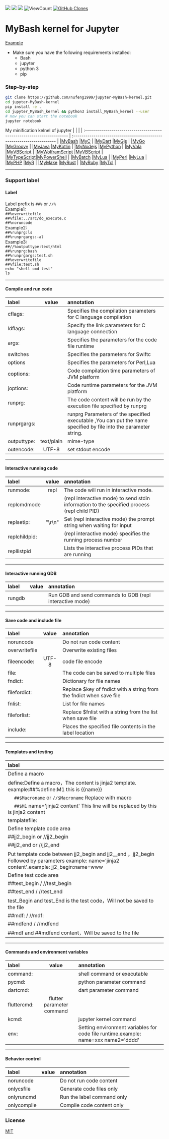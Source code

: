 ![](https://img.shields.io/badge/Jupyter-Kernel-green?link=https://jupyter.org/&link=https://github.com/jupyter/jupyter/wiki/Jupyter-kernels) ![](https://img.shields.io/badge/MyBash-Kernel-orange) ![](https://img.shields.io/github/watchers/nufeng1999/jupyter-MyBash-kernel) <img alt="ViewCount" src="https://views.whatilearened.today/views/github/nufeng1999/jupyter-MyBash-kernel.svg">
    <a href="https://github.com/nufeng1999/jupyter-MyBash-kernel"><img alt="GitHub Clones" src="https://img.shields.io/badge/dynamic/json?color=success&label=Clone&query=count&url=https://raw.githubusercontent.com/nufeng1999/jupyter-MyBash-kernel/master/clone.json&logo=github"></a>
# MyBash kernel for Jupyter  
  
[Example](https://github.com/nufeng1999/jupyter-MyBash-kernel/blob/master/example/MyBash.ipynb "Example")
* Make sure you have the following requirements installed:
  * Bash
  * jupyter
  * python 3
  * pip
### Step-by-step
```bash
git clone https://github.com/nufeng1999/jupyter-MyBash-kernel.git
cd jupyter-MyBash-kernel
pip install -e . 
cd jupyter_MyBash_kernel && python3 install_MyBash_kernel --user
# now you can start the notebook
jupyter notebook
```
My minification kelnel of jupyter
|                   |                 |
| :--------------------------------------------------------------------- | :--------------------------------------------------------------------- |
|[MyBash](https://github.com/nufeng1999/jupyter-MyBash-kernel)           |[MyC](https://github.com/nufeng1999/jupyter-MyC-kernel)                 |
|[MyDart](https://github.com/nufeng1999/jupyter-MyDart-kernel)           |[MyGjs](https://github.com/nufeng1999/jupyter-MyGjs-kernel)             |
|[MyGo](https://github.com/nufeng1999/jupyter-MyGo-kernel)               |[MyGroovy](https://github.com/nufeng1999/jupyter-MyGroovy-kernel)       |
|[MyJava](https://github.com/nufeng1999/jupyter-MyJava-kernel)           |[MyKotlin](https://github.com/nufeng1999/jupyter-MyKotlin-kernel)       |
|[MyNodejs](https://github.com/nufeng1999/jupyter-MyNodejs-kernel)       |[MyPython](https://github.com/nufeng1999/jupyter-MyPython-kernel)       |
|[MyVala](https://github.com/nufeng1999/jupyter-MyVala-kernel)           |[MyVBScript](https://github.com/nufeng1999/jupyter-MyVBScript-kernel)   |
|[MyWolframScript](https://github.com/nufeng1999/jupyter-MyWLS-kernel)   |[MyVBScript](https://github.com/nufeng1999/jupyter-MyHtml-kernel)       |  
|[MyTypeScript](https://github.com/nufeng1999/jupyter-MyTypeScript-kernel)|[MyPowerShell](https://github.com/nufeng1999/jupyter-MyPS-kernel)      |
|[MyBatch](https://github.com/nufeng1999/jupyter-MyBatch-kernel)         |[MyLua](https://github.com/nufeng1999/jupyter-MyLua-kernel)             |
|[MyPerl](https://github.com/nufeng1999/jupyter-MyPerl-kernel)           |[MyLua](https://github.com/nufeng1999/jupyter-MySwift-kernel)           |
|[MyPHP](https://github.com/nufeng1999/jupyter-MyPHP-kernel)             |[MyR](https://github.com/nufeng1999/jupyter-MyR-kernel)                 |
|[MyMake](https://github.com/nufeng1999/jupyter-MyMake-kernel)           |[MyRust](https://github.com/nufeng1999/jupyter-MyRust-kernel)           |
|[MyRuby](https://github.com/nufeng1999/jupyter-MyRuby-kernel)           |[MyTcl](https://github.com/nufeng1999/jupyter-MyTcl-kernel)             |
  
----  
### Support label  
#### Label  
Label prefix is `##%` or `//%`  
Example1:   
`##%overwritefile`  
`##%file:../src/do_execute.c`  
`##%noruncode`  
Example2:   
`##%runprg:ls`  
`##%runprgargs:-al`  
Example3:   
`##//%outputtype:text/html`  
`##%runprg:bash`   
`##%runprgargs:test.sh`  
`##%overwritefile`  
`##%file:test.sh`  
`echo "shell cmd test"`   
`ls`   
  
----
#### Compile and run code
| label       |   value    | annotation                                                                                                       |
| :---------- | :--------: | :--------------------------------------------------------------------------------------------------------------- |
| cflags:     |            | Specifies the compilation parameters for C language compilation                                                  |
| ldflags:    |            | Specify the link parameters for C language connection                                                            |
| args:       |            | Specifies the parameters for the code file runtime                                                               |
| switches    |            | Specifies the parameters for Swiftc                                                                              |
| options     |            | Specifies the parameters for Perl,Lua                                                                            |
| coptions:   |            | Code compilation time parameters of JVM platform                                                                 |
| joptions:   |            | Code runtime parameters for the JVM platform                                                                     |
| runprg:     |            | The code content will be run by the execution file specified by runprg                                           |
| runprgargs: |            | runprg Parameters of the specified executable ,You can put the name specified by file into the parameter string. |
| outputtype: | text/plain | mime-type                                                                                                        |
| outencode:  | UTF-8      | set stdout encode                                                                                                |
---
#### Interactive running code
| label         | value | annotation                                                                                  |
| :-------------- | :------: | :-------------------------------------------------------------------------------------------- |
| runmode:      |  repl  | The code will run in interactive mode.                                                      |
| replcmdmode   |        | (repl interactive mode) to send stdin information to the specified process (repl child PID) |
| replsetip:    | "\r\n" | Set (repl interactive mode) the prompt string when waiting for input                        |
| replchildpid: |        | (repl interactive mode) specifies the running process number                                |
| repllistpid   |        | Lists the interactive process PIDs that are running                                         |
---
#### Interactive running GDB
| label  | value | annotation                                               |
| :------- | :-----: | :--------------------------------------------------------- |
| rungdb |      | Run GDB and send commands to GDB (repl interactive mode) |
---
#### Save code and include file
| label         | value | annotation                                              |
| :------------ | :---: | :--------------------------------------------------     |
| noruncode     |      | Do not run code content                                  |
| overwritefile |      | Overwrite existing files                                 |
| fileencode:   | UTF-8| code file encode                                         |
| file:         |      | The code can be saved to multiple files                  |
| fndict:       |      | Dictionary for file names                                |
| filefordict:  |      | Replace $key of fndict with a string from the fndict when save file |
| fnlist:       |      | List for file names                                      |
| fileforlist:  |      | Replace $fnlist with a string from the list  when save file |
| include:      |      | Places the specified file contents in the label location |
---
#### Templates and testing
| label                                                                                                                                          |
| :----------------------------------------------------------------------------------------------------------------------------------------------- |
| Define a macro                                                                                                                                 |
| define:Define a macro，The content is jinja2 template. example:\#\#%define:M1 this is {{name}}                                                 |
| &emsp; `##$Macroname` or `//$Macroname` Replace with macro                                                                                    |
| &emsp; `##$M1` name='jinja2 content' This line will be replaced by this is jinja2 content                                                      |
| templatefile:                                                                                                                                  |
| Define template code area                                                                                                                      |
| \#\#jj2_begin or  //jj2_begin                                                                                                                  |
| \#\#jj2_end   or  //jj2_end                                                                                                                    |
| Put template code between jj2_begin and jj2__end ，jj2_begin Followed by parameters example: name='jinja2 content'.example: jj2_begin:name=www |
| Define test code area                                                                                                                          |
| ##test_begin  /  //test_begin                                                                                                                  |
| ##test_end    /  //test_end                                                                                                                    |
| test_Begin and test_End is the test code，Will not be saved to the file                                                                      |
| \#\#mdf:    /  //mdf:                                                                                                                  |
| \#\#mdfend  /  //mdfend                                                                                                                    |
| \#\#mdf and \#\#mdfend  content，Will be saved to the file                                                                      |
---
#### Commands and environment variables
| label       |           value           | annotation                                                                         |
| :------------ | :-------------------------: | :----------------------------------------------------------------------------------- |
| command:    |                          | shell command or executable                                                        |
| pycmd:      |                          | python parameter command                                                           |
| dartcmd:    |                          | dart parameter command                                                             |
| fluttercmd: | flutter parameter command |                                                                                    |
| kcmd:       |                          | jupyter kernel command                                                             |
| env:        |                          | Setting environment variables for code file runtime.example: name=xxx name2='dddd' |
---
#### Behavior control
| label       | value | annotation                 |
| :------------ | :-----: | :--------------------------- |
| noruncode   |      | Do not run code content    |
| onlycsfile  |      | Generate code files only   |
| onlyruncmd  |      | Run the label command only |
| onlycompile |      | Compile code content only  |
### License
[MIT](LICENSE.txt)
